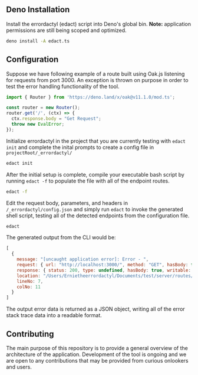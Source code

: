 
## Deno Installation

Install the errordactyl (edact) script into Deno's global bin.
**Note:** application permissions are still being scoped and optimized. 

```sh
deno install -A edact.ts
```

## Configuration

Suppose we have following example of a route built using Oak.js listening for requests from port 3000. An exception is thrown on purpose in order to test the error handling functionality of the tool. 

```ts
import { Router } from 'https://deno.land/x/oak@v11.1.0/mod.ts';

const router = new Router();
router.get('/', (ctx) => {
  ctx.response.body = "Get Request";
  throw new EvalError;
});
```

Initialize errordactyl in the project that you are currently testing with  `edact init` and complete the inital prompts to create a config file in `projectRoot/_errordactyl/`

```sh
edact init
```

After the initial setup is complete, compile your executable bash script by running `edact -f` to populate the file with all of the endpoint routes.

```sh
edact -f
```

Edit the request body, parameters, and headers in  `/_errordactyl/config.json` and simply run `edact` to invoke the generated shell script, testing all of the detected endpoints from the configuration file. 

```sh
edact
```

The generated output from the CLI would be:

```javascript
[
  {
    message: "[uncaught application error]: Error - ",
    request: { url: "http://localhost:3000/", method: "GET", hasBody: false },
    response: { status: 200, type: undefined, hasBody: true, writable: true },
    location: "/Users/Ernietheerrordactyl/Documents/test/server/routes/router.ts",
    lineNo: 7,
    colNo: 11
  }
]
```

The output error data is returned as a JSON object, writing all of the error stack trace data into a readable format. 
 
## Contributing

The main purpose of this repository is to provide a general overview of the architecture of the application. Development of the tool is ongoing and we are open to any contributions that may be provided from curious onlookers and users. 
